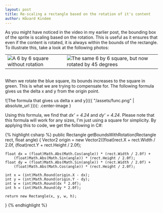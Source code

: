 ```yaml
---
layout: post
title: Re-scaling a rectangle based on the rotation of it's content
author: Håvard Kindem
---
```

As you might have noticed in the video in my earlier post, the bounding box of the sprite is scaling based on the rotation. This is useful as it ensures that even if the content is rotated, it is always within the bounds of the rectangle. To illustrate this, take a look at the following photos:

<table style="border:0;margin:0 auto;"><tr>
<td><img src="{{ site.baseurl }}/assets/Square.png" title="A 6 by 6 square without rotation" /></td>
<td><img src="{{ site.baseurl }}/assets/SquareRotated.png" title="The same 6 by 6 square, but now rotated by 45 degrees" /></td>
</tr></table><br />

When we rotate the blue square, its bounds increases to the square in green. This is what we are trying to compensate for. The following formula gives us the delta x and y from the origin point.

![The formula that gives us delta x and y]({{ "/assets/func.png" | absolute_url }}){: .center-image }

Using this formula, we find that <em>dx' = 4.24</em> and<em> dy' = 4.24</em>. Please note that this formula will work for any sizes, I'm just using a square for simplicity. By applying this to code, we get the following in C#:

{% highlight csharp %}
public Rectangle getBoundsWithRotation(Rectangle rect, float angle)
{
    Vector2 origin = new Vector2((float)rect.X + rect.Width / 2.0f, 
        (float)rect.Y + rect.Height / 2.0f);

    float dx = (float)Math.Abs(Math.Cos(angle)) * (rect.Width / 2.0f) + 
        (float)Math.Abs(Math.Sin(angle)) * (rect.Height / 2.0f);
    float dy = (float)Math.Abs(Math.Sin(angle)) * (rect.Width / 2.0f) + 
        (float)Math.Abs(Math.Cos(angle)) * (rect.Height / 2.0f);

    int x = (int)Math.Round(origin.X - dx);
    int y = (int)Math.Round(origin.Y - dy);
    int w = (int)Math.Round(dx * 2.0f);
    int h = (int)Math.Round(dy * 2.0f);

    return new Rectangle(x, y, w, h);
}
{% endhighlight %}
